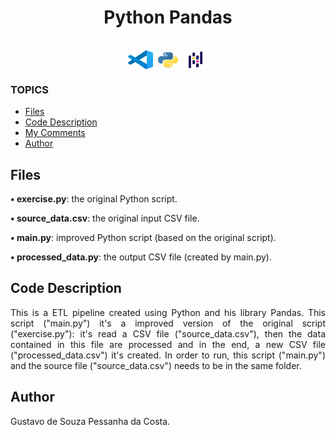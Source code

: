 <h1 align="center"> Python Pandas </h1>
<div dir="auto" align="center">
  <br>
  <a target="_blank" rel="noopener noreferrer nofollow" href="https://raw.githubusercontent.com/devicons/devicon/master/icons/vscode/vscode-original.svg"><img align="center" alt="Gustavo-VSCode" height="30" width="40" src="https://raw.githubusercontent.com/devicons/devicon/master/icons/vscode/vscode-original.svg" style="max-width: 100%;"></a>
  <a target="_blank" rel="noopener noreferrer nofollow" href="https://raw.githubusercontent.com/devicons/devicon/master/icons/python/python-original.svg"><img align="center" alt="Gustavo-Python" height="30" width="40" src="https://raw.githubusercontent.com/devicons/devicon/master/icons/python/python-original.svg" style="max-width: 100%;"></a>
  <a target="_blank" rel="noopener noreferrer nofollow" href="https://raw.githubusercontent.com/devicons/devicon/master/icons/pandas/pandas-original.svg"><img align="center" alt="Gustavo-Pandas" height="30" width="40" src="https://raw.githubusercontent.com/devicons/devicon/master/icons/pandas/pandas-original.svg" style="max-width: 100%;"></a>
</br>
</div>


### TOPICS
* [Files](#files)
* [Code Description](#code-description)
* [My Comments](#my-comments)
* [Author](#author)


## Files

<p align="justify">
<b>• exercise.py</b>: the original Python script.

<b>• source_data.csv</b>: the original input CSV file.

<b>• main.py</b>: improved Python script (based on the original script).

<b>• processed_data.py</b>: the output CSV file (created by main.py).
</p>


## Code Description

<p align="justify">
This is a ETL pipeline created using Python and his library Pandas. This script ("main.py") it's a improved version of the original script ("exercise.py"):  it's read a CSV file ("source_data.csv"), then the data contained in this file are processed and in the end, a new CSV file ("processed_data.csv") it's created. In order to run, this script ("main.py") and the source file ("source_data.csv") needs to be in the same folder.
</p>

## Author

<p align="justify"> Gustavo de Souza Pessanha da Costa. </p>


